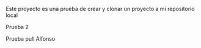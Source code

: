 Este proyecto es una prueba de crear y clonar un proyecto a mi repositorio local

Prueba 2 

Prueba pull Alfonso 
